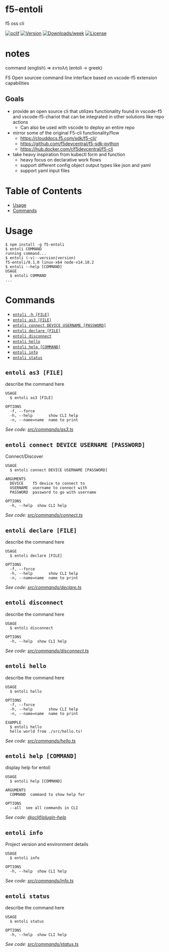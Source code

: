 f5-entoli
=========

f5 oss cli

[![oclif](https://img.shields.io/badge/cli-oclif-brightgreen.svg)](https://oclif.io)
[![Version](https://img.shields.io/npm/v/f5-entoli.svg)](https://npmjs.org/package/f5-entoli)
[![Downloads/week](https://img.shields.io/npm/dw/f5-entoli.svg)](https://npmjs.org/package/f5-entoli)
[![License](https://img.shields.io/npm/l/f5-entoli.svg)](https://github.com/f5devcentral/f5-entoli/blob/master/package.json)

# notes

command (english) => εντολή (entoli -> greek)

F5 Open sourcee command line interface based on vscode-f5 extension capabilities

## Goals

- provide an open source cli that utilizes functionality found in vscode-f5 and vscode-f5-chariot that can be integrated in other solutions like repo actions
  - Can also be used with vscode to deploy an entire repo
- mirror some of the original F5-cli functionality/flow
  - <https://clouddocs.f5.com/sdk/f5-cli/>
  - <https://github.com/f5devcentral/f5-sdk-python>
  - <https://hub.docker.com/r/f5devcentral/f5-cli>
- take heavy inspiration from kubectl form and function
  - heavy focus on declarative work flows
  - support different config object output types like json and yaml
  - support yaml input files

# Table of Contents
<!-- toc -->
* [Usage](#usage)
* [Commands](#commands)
<!-- tocstop -->

# Usage
<!-- usage -->
```sh-session
$ npm install -g f5-entoli
$ entoli COMMAND
running command...
$ entoli (-v|--version|version)
f5-entoli/0.1.0 linux-x64 node-v14.18.2
$ entoli --help [COMMAND]
USAGE
  $ entoli COMMAND
...
```
<!-- usagestop -->

# Commands
<!-- commands -->
* [`entoli -h [FILE]`](#entoli--h-file)
* [`entoli as3 [FILE]`](#entoli-as3-file)
* [`entoli connect DEVICE USERNAME [PASSWORD]`](#entoli-connect-device-username-password)
* [`entoli declare [FILE]`](#entoli-declare-file)
* [`entoli disconnect`](#entoli-disconnect)
* [`entoli hello`](#entoli-hello)
* [`entoli help [COMMAND]`](#entoli-help-command)
* [`entoli info`](#entoli-info)
* [`entoli status`](#entoli-status)

## `entoli as3 [FILE]`

describe the command here

```
USAGE
  $ entoli as3 [FILE]

OPTIONS
  -f, --force
  -h, --help       show CLI help
  -n, --name=name  name to print
```

_See code: [src/commands/as3.ts](https://github.com/f5devcentral/f5-entoli/blob/v0.1.0/src/commands/as3.ts)_

## `entoli connect DEVICE USERNAME [PASSWORD]`

Connect/Discover

```
USAGE
  $ entoli connect DEVICE USERNAME [PASSWORD]

ARGUMENTS
  DEVICE    f5 device to connect to
  USERNAME  username to connect with
  PASSWORD  password to go with username

OPTIONS
  -h, --help  show CLI help
```

_See code: [src/commands/connect.ts](https://github.com/f5devcentral/f5-entoli/blob/v0.1.0/src/commands/connect.ts)_

## `entoli declare [FILE]`

describe the command here

```
USAGE
  $ entoli declare [FILE]

OPTIONS
  -f, --force
  -h, --help       show CLI help
  -n, --name=name  name to print
```

_See code: [src/commands/declare.ts](https://github.com/f5devcentral/f5-entoli/blob/v0.1.0/src/commands/declare.ts)_

## `entoli disconnect`

describe the command here

```
USAGE
  $ entoli disconnect

OPTIONS
  -h, --help  show CLI help
```

_See code: [src/commands/disconnect.ts](https://github.com/f5devcentral/f5-entoli/blob/v0.1.0/src/commands/disconnect.ts)_

## `entoli hello`

describe the command here

```
USAGE
  $ entoli hello

OPTIONS
  -f, --force
  -h, --help       show CLI help
  -n, --name=name  name to print

EXAMPLE
  $ entoli hello
  hello world from ./src/hello.ts!
```

_See code: [src/commands/hello.ts](https://github.com/f5devcentral/f5-entoli/blob/v0.1.0/src/commands/hello.ts)_

## `entoli help [COMMAND]`

display help for entoli

```
USAGE
  $ entoli help [COMMAND]

ARGUMENTS
  COMMAND  command to show help for

OPTIONS
  --all  see all commands in CLI
```

_See code: [@oclif/plugin-help](https://github.com/oclif/plugin-help/blob/v3.2.14/src/commands/help.ts)_

## `entoli info`

Project version and environment details

```
USAGE
  $ entoli info

OPTIONS
  -h, --help  show CLI help
```

_See code: [src/commands/info.ts](https://github.com/f5devcentral/f5-entoli/blob/v0.1.0/src/commands/info.ts)_

## `entoli status`

describe the command here

```
USAGE
  $ entoli status

OPTIONS
  -h, --help  show CLI help
```

_See code: [src/commands/status.ts](https://github.com/f5devcentral/f5-entoli/blob/v0.1.0/src/commands/status.ts)_
<!-- commandsstop -->
